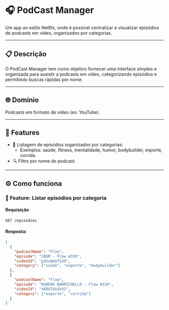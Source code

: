 # 🎧 PodCast Manager

Um app ao estilo Netflix, onde é possível centralizar e visualizar episódios de podcasts em vídeo, organizados por categorias.

---

## 📋 Descrição

O PodCast Manager tem como objetivo fornecer uma interface simples e organizada para assistir a podcasts em vídeo, categorizando episódios e permitindo buscas rápidas por nome.

---

## 🌐 Domínio

Podcasts em formato de vídeo (ex: YouTube).

---

## 🚀 Features

- 📂 Listagem de episódios organizados por categorias:
  - Exemplos: saúde, fitness, mentalidade, humor, bodybuilder, esporte, corrida.
- 🔍 Filtro por nome do podcast.

---

## ⚙️ Como funciona

### 🔹 Feature: Listar episódios por categoria

#### Requisição
`GET /episodios`

#### Resposta:
```json
[
  { 
    "podcastName": "Flow",
    "episode": "CBUM - Flow #319",
    "videoId": "pQSuQmUfS30",
    "category": ["saúde", "esporte", "bodybuilder"]
  },
  { 
    "podcastName": "Flow",
    "episode": "RUBENS BARRICHELLO - Flow #339",
    "videoId": "4KDGTdiOV4I",
    "category": ["esporte", "corrida"]
  }
]
